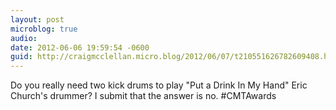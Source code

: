 ```yaml
---
layout: post
microblog: true
audio: 
date: 2012-06-06 19:59:54 -0600
guid: http://craigmcclellan.micro.blog/2012/06/07/t210551626782609408.html
---
```

Do you really need two kick drums to play "Put a Drink In My Hand" Eric Church's drummer? I submit that the answer is no. #CMTAwards

